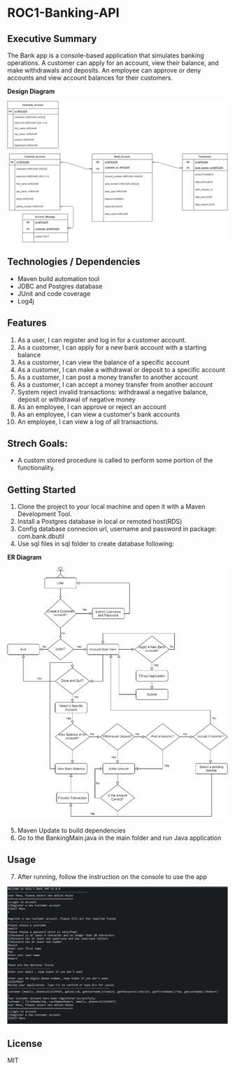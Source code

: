 # ROC1-Banking-API

## Executive Summary

The Bank app is a console-based application that simulates banking operations. A customer can apply for an account, view their balance, and make withdrawals and deposits. An employee can approve or deny accounts and view account balances for their customers.

**Design Diagram**

![](./diagram/design_erd.png)

## Technologies / Dependencies

- Maven build automation tool
- JDBC and Postgres database
- JUnit and code coverage
- Log4j

## Features

1. As a user, I can register and log in for a customer account.
2. As a customer, I can apply for a new bank account with a starting balance
3. As a customer, I can view the balance of a specific account
4. As a customer, I can make a withdrawal or deposit to a specific account
5. As a customer, I can post a money transfer to another account
6. As a customer, I can accept a money transfer from another account
7. System reject invalid transactions: withdrawal a negative balance, deposit or withdrawal of negative money
8. As an employee, I can approve or reject an account
9. As an employee, I can view a customer's bank accounts
10. An employee, I can view a log of all transactions.

## Strech Goals:

- A custom stored procedure is called to perform some portion of the functionality.

## Getting Started

1. Clone the project to your local machine and open it with a Maven Development Tool.
2. Install a Postgres database in local or remoted host(RDS)
3. Config database connecion url, username and password in package: com.bank.dbutil
4. Use sql files in sql folder to create database following:

**ER Diagram**

![](./diagram/flowchart.png)

5. Maven Update to build dependencies
6. Go to the BankingMain.java in the main folder and run Java application

## Usage

7. After running, follow the instruction on the console to use the app

![](./diagram/register.png)

## License

MIT
